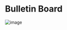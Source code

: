 # Bulletin Board

![image](https://github.com/user-attachments/assets/9e17bdc3-ef07-4821-945b-2d056be1b1f0)
